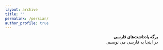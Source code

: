 ```yaml
---
layout: archive
title: ""
permalink: /persian/
author_profile: true
---
```

 <div dir="rtl" lang="fa"> <b> برگه یادداشت‌های فارسی </b> </div>
  
 <div dir="rtl" lang="fa">در اینجا به فارسی می نویسم. 
</div>
